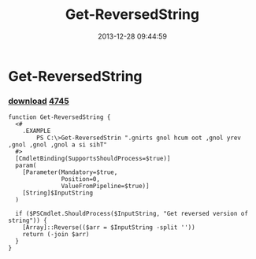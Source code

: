 ﻿---
pid:            4744
parent:         0
children:       4745
poster:         greg zakharov
title:          Get-ReversedString
date:           2013-12-28 09:44:59
description:    
format:         posh
---

# Get-ReversedString

### [download](4744.ps1)  [4745](4745.md)



```posh
function Get-ReversedString {
  <#
    .EXAMPLE
        PS C:\>Get-ReversedStrin ".gnirts gnol hcum oot ,gnol yrev ,gnol ,gnol ,gnol a si sihT"
  #>
  [CmdletBinding(SupportsShouldProcess=$true)]
  param(
    [Parameter(Mandatory=$true,
               Position=0,
               ValueFromPipeline=$true)]
    [String]$InputString
  )
  
  if ($PSCmdlet.ShouldProcess($InputString, "Get reversed version of string")) {
    [Array]::Reverse(($arr = $InputString -split ''))
    return (-join $arr)
  }
}
```

